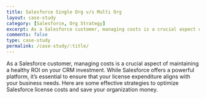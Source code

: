```yaml
---
title: Salesforce Single Org v/s Multi Org
layout: case-study
category: [Salesforce, Org Strategy]
excerpt: As a Salesforce customer, managing costs is a crucial aspect of maintaining a healthy ROI on your CRM investment. While Salesforce offers a powerful platform, it's essential to ensure that your license expenditure aligns with your business needs. Here are some strategies for optimizing your expenditure on Salesforce.
comments: false
type: case-study
permalink: /case-study/:title/
---
```


As a Salesforce customer, managing costs is a crucial aspect of maintaining a healthy ROI on your CRM investment. While Salesforce offers a powerful platform, it’s essential to ensure that your license expenditure aligns with your business needs. Here are some effective strategies to optimize Salesforce license costs and save your organization money.
